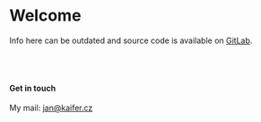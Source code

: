 # Welcome 

Info here can be outdated and source code is available on [GitLab](https://gitlab.com/JanKaifer/personal-web).

<br/>
<br/>

#### Get in touch
My mail: [jan@kaifer.cz](mailto:jan@kaifer.cz)


